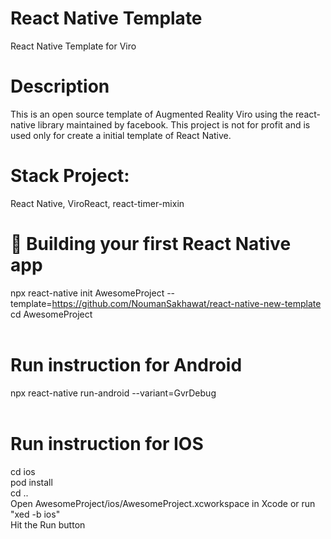 # React Native Template

React Native Template for Viro

# Description
This is an open source template of Augmented Reality Viro using the react-native library maintained by facebook. This project is not for profit and is used only for create a initial template of React Native.

# Stack Project:
React Native, ViroReact, react-timer-mixin

# 🎉 Building your first React Native app

 npx react-native init AwesomeProject --template=https://github.com/NoumanSakhawat/react-native-new-template  <br/>
 cd AwesomeProject  <br/> <br/>


#  Run instruction for Android  

 npx react-native run-android --variant=GvrDebug  <br/><br/>


# Run instruction for IOS  

 cd ios  <br/>
 pod install  <br/>
 cd ..  <br/>
 Open AwesomeProject/ios/AwesomeProject.xcworkspace in Xcode or run "xed -b ios"  <br/>
 Hit the Run button <br/><br/>
